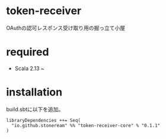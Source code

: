 # token-receiver

OAuthの認可レスポンス受け取り用の掘っ立て小屋

# required

- Scala 2.13 ~

# installation

build.sbtに以下を追加。  

```
libraryDependencies ++= Seq(
  "io.github.stoneream" %% "token-receiver-core" % "0.1.1"
)
```
